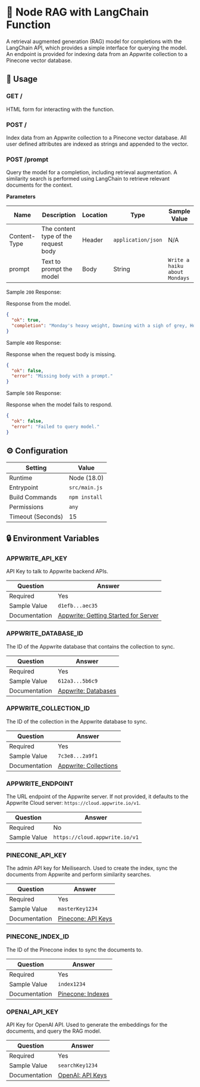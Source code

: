 # 🤖 Node RAG with LangChain Function

A retrieval augmented generation (RAG) model for completions with the LangChain API, which provides a simple interface for querying the model. An endpoint is provided for indexing data from an Appwrite collection to a Pinecone vector database.

## 🧰 Usage

### GET /

HTML form for interacting with the function.

### POST /

Index data from an Appwrite collection to a Pinecone vector database. All user defined attributes are indexed as strings and appended to the vector.

### POST /prompt

Query the model for a completion, including retrieval augmentation. A similarity search is performed using LangChain to retrieve relevant documents for the context.

**Parameters**

| Name         | Description                          | Location | Type               | Sample Value                  |
| ------------ | ------------------------------------ | -------- | ------------------ | ----------------------------- |
| Content-Type | The content type of the request body | Header   | `application/json` | N/A                           |
| prompt       | Text to prompt the model             | Body     | String             | `Write a haiku about Mondays` |

Sample `200` Response:

Response from the model.

```json
{
  "ok": true,
  "completion": "Monday's heavy weight, Dawning with a sigh of grey, Hopeful hearts await."
}
```

Sample `400` Response:

Response when the request body is missing.

```json
{
  "ok": false,
  "error": "Missing body with a prompt."
}
```

Sample `500` Response:

Response when the model fails to respond.

```json
{
  "ok": false,
  "error": "Failed to query model."
}
```

## ⚙️ Configuration

| Setting           | Value         |
| ----------------- | ------------- |
| Runtime           | Node (18.0)   |
| Entrypoint        | `src/main.js` |
| Build Commands    | `npm install` |
| Permissions       | `any`         |
| Timeout (Seconds) | 15            |

## 🔒 Environment Variables

### APPWRITE_API_KEY

API Key to talk to Appwrite backend APIs.

| Question      | Answer                                                                                             |
| ------------- | -------------------------------------------------------------------------------------------------- |
| Required      | Yes                                                                                                |
| Sample Value  | `d1efb...aec35`                                                                                    |
| Documentation | [Appwrite: Getting Started for Server](https://appwrite.io/docs/getting-started-for-server#apiKey) |

### APPWRITE_DATABASE_ID

The ID of the Appwrite database that contains the collection to sync.

| Question      | Answer                                                    |
| ------------- | --------------------------------------------------------- |
| Required      | Yes                                                       |
| Sample Value  | `612a3...5b6c9`                                           |
| Documentation | [Appwrite: Databases](https://appwrite.io/docs/databases) |

### APPWRITE_COLLECTION_ID

The ID of the collection in the Appwrite database to sync.

| Question      | Answer                                                                 |
| ------------- | ---------------------------------------------------------------------- |
| Required      | Yes                                                                    |
| Sample Value  | `7c3e8...2a9f1`                                                        |
| Documentation | [Appwrite: Collections](https://appwrite.io/docs/databases#collection) |

### APPWRITE_ENDPOINT

The URL endpoint of the Appwrite server. If not provided, it defaults to the Appwrite Cloud server: `https://cloud.appwrite.io/v1`.

| Question     | Answer                         |
| ------------ | ------------------------------ |
| Required     | No                             |
| Sample Value | `https://cloud.appwrite.io/v1` |

### PINECONE_API_KEY

The admin API key for Meilisearch. Used to create the index, sync the documents from Appwrite and perform similarity searches.

| Question      | Answer                                                                               |
| ------------- | ------------------------------------------------------------------------------------ |
| Required      | Yes                                                                                  |
| Sample Value  | `masterKey1234`                                                                      |
| Documentation | [Pinecone: API Keys](https://docs.pinecone.io/guides/getting-started/authentication) |

### PINECONE_INDEX_ID

The ID of the Pinecone index to sync the documents to.

| Question      | Answer                                                                       |
| ------------- | ---------------------------------------------------------------------------- |
| Required      | Yes                                                                          |
| Sample Value  | `index1234`                                                                  |
| Documentation | [Pinecone: Indexes](https://docs.pinecone.io/guides/indexes/create-an-index) |

### OPENAI_API_KEY

API Key for OpenAI API. Used to generate the embeddings for the documents, and query the RAG model.

| Question      | Answer                                                   |
| ------------- | -------------------------------------------------------- |
| Required      | Yes                                                      |
| Sample Value  | `searchKey1234`                                          |
| Documentation | [OpenAI: API Keys](https://platform.openai.com/api-keys) |
